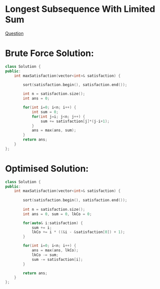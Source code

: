 # Longest Subsequence With Limited Sum
[Question](https://leetcode.com/problems/reducing-dishes/description/)

# Brute Force Solution:

```cpp
class Solution {
public:
    int maxSatisfaction(vector<int>& satisfaction) {
        
        sort(satisfaction.begin(), satisfaction.end());

        int n = satisfaction.size();
        int ans = 0;

        for(int i=0; i<n; i++) {
            int sum = 0;
            for(int j=i; j<n; j++) {
                sum += satisfaction[j]*(j-i+1);
            }
            ans = max(ans, sum);
        }
        return ans;
    }
};
```

# Optimised Solution:

```cpp
class Solution {
public:
    int maxSatisfaction(vector<int>& satisfaction) {
        
        sort(satisfaction.begin(), satisfaction.end());
 
        int n = satisfaction.size();
        int ans = 0, sum = 0, lkCo = 0;

        for(auto& i:satisfaction) {
            sum += i;
            lkCo += i * ((&i - &satisfaction[0]) + 1);
        }

        for(int i=0; i<n; i++) {
            ans = max(ans, lkCo);
            lkCo -= sum;
            sum -= satisfaction[i];
        }

        return ans;
    }
};
```